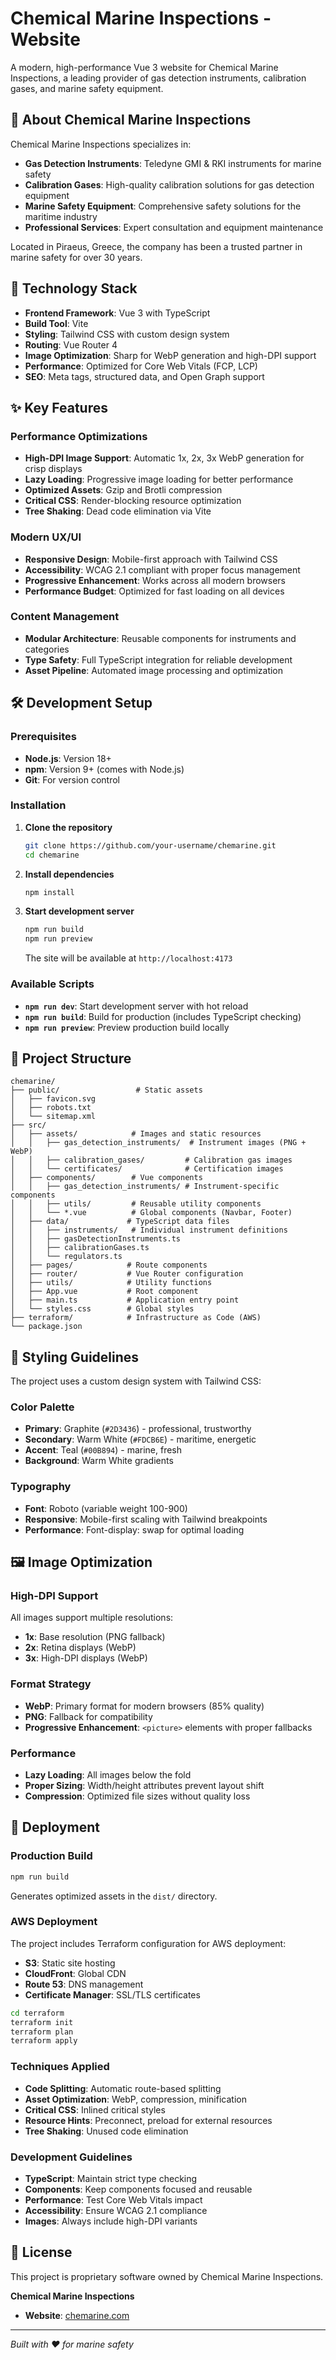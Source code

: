 # Chemical Marine Inspections - Website

A modern, high-performance Vue 3 website for Chemical Marine Inspections, a leading provider of gas detection instruments, calibration gases, and marine safety equipment.

## 🏢 About Chemical Marine Inspections

Chemical Marine Inspections specializes in:

- **Gas Detection Instruments**: Teledyne GMI & RKI instruments for marine safety
- **Calibration Gases**: High-quality calibration solutions for gas detection equipment
- **Marine Safety Equipment**: Comprehensive safety solutions for the maritime industry
- **Professional Services**: Expert consultation and equipment maintenance

Located in Piraeus, Greece, the company has been a trusted partner in marine safety for over 30 years.

## 🚀 Technology Stack

- **Frontend Framework**: Vue 3 with TypeScript
- **Build Tool**: Vite
- **Styling**: Tailwind CSS with custom design system
- **Routing**: Vue Router 4
- **Image Optimization**: Sharp for WebP generation and high-DPI support
- **Performance**: Optimized for Core Web Vitals (FCP, LCP)
- **SEO**: Meta tags, structured data, and Open Graph support

## ✨ Key Features

### Performance Optimizations

- **High-DPI Image Support**: Automatic 1x, 2x, 3x WebP generation for crisp displays
- **Lazy Loading**: Progressive image loading for better performance
- **Optimized Assets**: Gzip and Brotli compression
- **Critical CSS**: Render-blocking resource optimization
- **Tree Shaking**: Dead code elimination via Vite

### Modern UX/UI

- **Responsive Design**: Mobile-first approach with Tailwind CSS
- **Accessibility**: WCAG 2.1 compliant with proper focus management
- **Progressive Enhancement**: Works across all modern browsers
- **Performance Budget**: Optimized for fast loading on all devices

### Content Management

- **Modular Architecture**: Reusable components for instruments and categories
- **Type Safety**: Full TypeScript integration for reliable development
- **Asset Pipeline**: Automated image processing and optimization

## 🛠️ Development Setup

### Prerequisites

- **Node.js**: Version 18+
- **npm**: Version 9+ (comes with Node.js)
- **Git**: For version control

### Installation

1. **Clone the repository**

   ```bash
   git clone https://github.com/your-username/chemarine.git
   cd chemarine
   ```

2. **Install dependencies**

   ```bash
   npm install
   ```

3. **Start development server**
   ```bash
   npm run build
   npm run preview
   ```
   The site will be available at `http://localhost:4173`

### Available Scripts

- **`npm run dev`**: Start development server with hot reload
- **`npm run build`**: Build for production (includes TypeScript checking)
- **`npm run preview`**: Preview production build locally

## 📁 Project Structure

```
chemarine/
├── public/                 # Static assets
│   ├── favicon.svg
│   ├── robots.txt
│   └── sitemap.xml
├── src/
│   ├── assets/            # Images and static resources
│   │   ├── gas_detection_instruments/  # Instrument images (PNG + WebP)
│   │   ├── calibration_gases/         # Calibration gas images
│   │   └── certificates/              # Certification images
│   ├── components/        # Vue components
│   │   ├── gas_detection_instruments/ # Instrument-specific components
│   │   ├── utils/         # Reusable utility components
│   │   └── *.vue          # Global components (Navbar, Footer)
│   ├── data/             # TypeScript data files
│   │   ├── instruments/   # Individual instrument definitions
│   │   ├── gasDetectionInstruments.ts
│   │   ├── calibrationGases.ts
│   │   └── regulators.ts
│   ├── pages/            # Route components
│   ├── router/           # Vue Router configuration
│   ├── utils/            # Utility functions
│   ├── App.vue           # Root component
│   ├── main.ts           # Application entry point
│   └── styles.css        # Global styles
├── terraform/            # Infrastructure as Code (AWS)
└── package.json
```

## 🎨 Styling Guidelines

The project uses a custom design system with Tailwind CSS:

### Color Palette

- **Primary**: Graphite (`#2D3436`) - professional, trustworthy
- **Secondary**: Warm White (`#FDCB6E`) - maritime, energetic
- **Accent**: Teal (`#00B894`) - marine, fresh
- **Background**: Warm White gradients

### Typography

- **Font**: Roboto (variable weight 100-900)
- **Responsive**: Mobile-first scaling with Tailwind breakpoints
- **Performance**: Font-display: swap for optimal loading

## 🖼️ Image Optimization

### High-DPI Support

All images support multiple resolutions:

- **1x**: Base resolution (PNG fallback)
- **2x**: Retina displays (WebP)
- **3x**: High-DPI displays (WebP)

### Format Strategy

- **WebP**: Primary format for modern browsers (85% quality)
- **PNG**: Fallback for compatibility
- **Progressive Enhancement**: `<picture>` elements with proper fallbacks

### Performance

- **Lazy Loading**: All images below the fold
- **Proper Sizing**: Width/height attributes prevent layout shift
- **Compression**: Optimized file sizes without quality loss

## 🚀 Deployment

### Production Build

```bash
npm run build
```

Generates optimized assets in the `dist/` directory.

### AWS Deployment

The project includes Terraform configuration for AWS deployment:

- **S3**: Static site hosting
- **CloudFront**: Global CDN
- **Route 53**: DNS management
- **Certificate Manager**: SSL/TLS certificates

```bash
cd terraform
terraform init
terraform plan
terraform apply
```

### Techniques Applied

- **Code Splitting**: Automatic route-based splitting
- **Asset Optimization**: WebP, compression, minification
- **Critical CSS**: Inlined critical styles
- **Resource Hints**: Preconnect, preload for external resources
- **Tree Shaking**: Unused code elimination

### Development Guidelines

- **TypeScript**: Maintain strict type checking
- **Components**: Keep components focused and reusable
- **Performance**: Test Core Web Vitals impact
- **Accessibility**: Ensure WCAG 2.1 compliance
- **Images**: Always include high-DPI variants

## 📄 License

This project is proprietary software owned by Chemical Marine Inspections.

**Chemical Marine Inspections**

- **Website**: [chemarine.com](https://chemarine.com)

---

_Built with ❤️ for marine safety_
